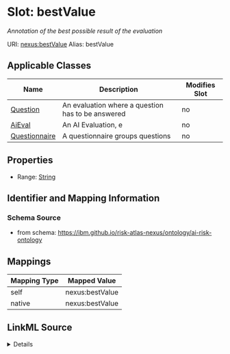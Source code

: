 

# Slot: bestValue


_Annotation of the best possible result of the evaluation_





URI: [nexus:bestValue](https://ibm.github.io/risk-atlas-nexus/ontology/bestValue)
Alias: bestValue

<!-- no inheritance hierarchy -->





## Applicable Classes

| Name | Description | Modifies Slot |
| --- | --- | --- |
| [Question](Question.md) | An evaluation where a question has to be answered |  no  |
| [AiEval](AiEval.md) | An AI Evaluation, e |  no  |
| [Questionnaire](Questionnaire.md) | A questionnaire groups questions |  no  |







## Properties

* Range: [String](String.md)





## Identifier and Mapping Information







### Schema Source


* from schema: https://ibm.github.io/risk-atlas-nexus/ontology/ai-risk-ontology




## Mappings

| Mapping Type | Mapped Value |
| ---  | ---  |
| self | nexus:bestValue |
| native | nexus:bestValue |




## LinkML Source

<details>
```yaml
name: bestValue
description: Annotation of the best possible result of the evaluation
from_schema: https://ibm.github.io/risk-atlas-nexus/ontology/ai-risk-ontology
rank: 1000
alias: bestValue
domain_of:
- AiEval
range: string

```
</details>
